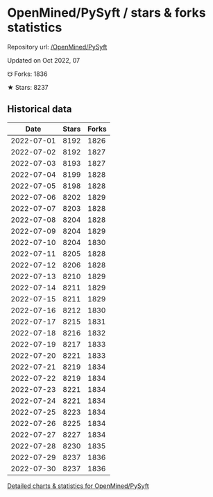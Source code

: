 # OpenMined/PySyft / stars & forks statistics

Repository url: [/OpenMined/PySyft](https://github.com/OpenMined/PySyft)

Updated on Oct 2022, 07

☋ Forks: 1836

★ Stars: 8237

## Historical data
| Date | Stars | Forks |
|------|-------|-------|
| 2022-07-01 | 8192 | 1826 | 
| 2022-07-02 | 8192 | 1827 | 
| 2022-07-03 | 8193 | 1827 | 
| 2022-07-04 | 8199 | 1828 | 
| 2022-07-05 | 8198 | 1828 | 
| 2022-07-06 | 8202 | 1829 | 
| 2022-07-07 | 8203 | 1828 | 
| 2022-07-08 | 8204 | 1828 | 
| 2022-07-09 | 8204 | 1829 | 
| 2022-07-10 | 8204 | 1830 | 
| 2022-07-11 | 8205 | 1828 | 
| 2022-07-12 | 8206 | 1828 | 
| 2022-07-13 | 8210 | 1829 | 
| 2022-07-14 | 8211 | 1829 | 
| 2022-07-15 | 8211 | 1829 | 
| 2022-07-16 | 8212 | 1830 | 
| 2022-07-17 | 8215 | 1831 | 
| 2022-07-18 | 8216 | 1832 | 
| 2022-07-19 | 8217 | 1833 | 
| 2022-07-20 | 8221 | 1833 | 
| 2022-07-21 | 8219 | 1834 | 
| 2022-07-22 | 8219 | 1834 | 
| 2022-07-23 | 8221 | 1834 | 
| 2022-07-24 | 8221 | 1834 | 
| 2022-07-25 | 8223 | 1834 | 
| 2022-07-26 | 8225 | 1834 | 
| 2022-07-27 | 8227 | 1834 | 
| 2022-07-28 | 8230 | 1835 | 
| 2022-07-29 | 8237 | 1836 | 
| 2022-07-30 | 8237 | 1836 | 


[Detailed charts & statistics for OpenMined/PySyft](https://reviewgithub.com/rep/OpenMined/PySyft)
